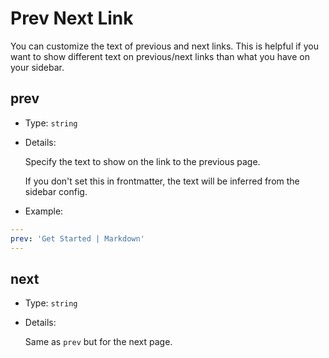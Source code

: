 
# Prev Next Link

You can customize the text of previous and next links. This is helpful if you want to show different text on previous/next links than what you have on your sidebar.

## prev

- Type: `string`

- Details:

  Specify the text to show on the link to the previous page.

  If you don't set this in frontmatter, the text will be inferred from the sidebar config.

- Example:

```yaml
---
prev: 'Get Started | Markdown'
---
```

## next

- Type: `string`

- Details:

  Same as `prev` but for the next page.
